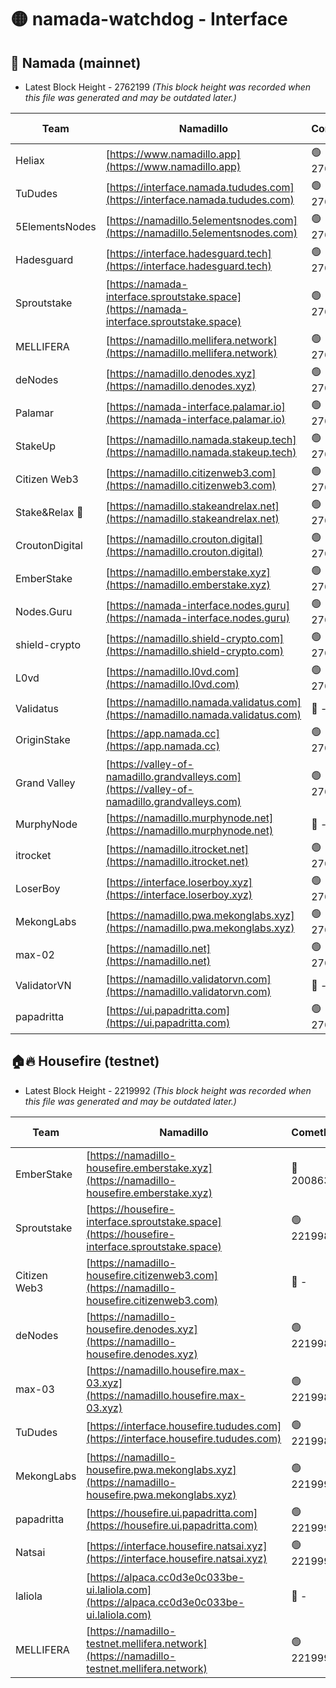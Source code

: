 # 🟡 namada-watchdog - Interface

## 🚀 Namada (mainnet)
- Latest Block Height - 2762199 *(This block height was recorded when this file was generated and may be outdated later.)*

| Team | Namadillo | CometBFT | Indexer | MASP Indexer |
|-|-|-|-|-|
| Heliax | [https://www.namadillo.app](https://www.namadillo.app) | 🟢 2762183 | 🟢 2762183 | 🟢 2762183 |
| TuDudes | [https://interface.namada.tududes.com](https://interface.namada.tududes.com) | 🟢 2762184 | 🟢 2762184 | 🟢 2762183 |
| 5ElementsNodes | [https://namadillo.5elementsnodes.com](https://namadillo.5elementsnodes.com) | 🟢 2762184 | 🟢 2762184 | 🟢 2762184 |
| Hadesguard | [https://interface.hadesguard.tech](https://interface.hadesguard.tech) | 🟢 2762184 | 🟢 2762184 | 🟢 2762184 |
| Sproutstake | [https://namada-interface.sproutstake.space](https://namada-interface.sproutstake.space) | 🟢 2762185 | 🟢 2762184 | 🟢 2762185 |
| MELLIFERA | [https://namadillo.mellifera.network](https://namadillo.mellifera.network) | 🟢 2762186 | 🟢 2762185 | 🟢 2762185 |
| deNodes | [https://namadillo.denodes.xyz](https://namadillo.denodes.xyz) | 🟢 2762186 | 🟢 2762186 | 🟢 2762186 |
| Palamar | [https://namada-interface.palamar.io](https://namada-interface.palamar.io) | 🟢 2762187 | 🟢 2762186 | 🟢 2762187 |
| StakeUp | [https://namadillo.namada.stakeup.tech](https://namadillo.namada.stakeup.tech) | 🟢 2762187 | 🟢 2762187 | 🟢 2762187 |
| Citizen Web3 | [https://namadillo.citizenweb3.com](https://namadillo.citizenweb3.com) | 🟢 2762188 | 🟢 2762188 | 🟢 2762188 |
| Stake&Relax 🦥 | [https://namadillo.stakeandrelax.net](https://namadillo.stakeandrelax.net) | 🟢 2762188 | 🟢 2762188 | 🟢 2762188 |
| CroutonDigital | [https://namadillo.crouton.digital](https://namadillo.crouton.digital) | 🟢 2762189 | 🟢 2762189 | 🟢 2762189 |
| EmberStake | [https://namadillo.emberstake.xyz](https://namadillo.emberstake.xyz) | 🟢 2762189 | 🟢 2762189 | 🟢 2762189 |
| Nodes.Guru | [https://namada-interface.nodes.guru](https://namada-interface.nodes.guru) | 🟢 2762190 | 🟢 2762189 | 🟢 2762190 |
| shield-crypto | [https://namadillo.shield-crypto.com](https://namadillo.shield-crypto.com) | 🟢 2762190 | 🟢 2762190 | 🟢 2762190 |
| L0vd | [https://namadillo.l0vd.com](https://namadillo.l0vd.com) | 🟢 2762191 | 🟢 2762190 | 🟢 2762191 |
| Validatus | [https://namadillo.namada.validatus.com](https://namadillo.namada.validatus.com) | 🔴 - | 🔴 - | 🔴 - |
| OriginStake | [https://app.namada.cc](https://app.namada.cc) | 🟢 2762193 | 🟢 2762193 | 🟢 2762193 |
| Grand Valley | [https://valley-of-namadillo.grandvalleys.com](https://valley-of-namadillo.grandvalleys.com) | 🟢 2762193 | 🟢 2762193 | 🟢 2762193 |
| MurphyNode | [https://namadillo.murphynode.net](https://namadillo.murphynode.net) | 🔴 - | 🔴 - | 🔴 - |
| itrocket | [https://namadillo.itrocket.net](https://namadillo.itrocket.net) | 🟢 2762195 | 🟢 2762195 | 🟢 2762195 |
| LoserBoy | [https://interface.loserboy.xyz](https://interface.loserboy.xyz) | 🟢 2762196 | 🟢 2762196 | 🟢 2762196 |
| MekongLabs | [https://namadillo.pwa.mekonglabs.xyz](https://namadillo.pwa.mekonglabs.xyz) | 🟢 2762196 | 🟢 2762196 | 🟢 2762196 |
| max-02 | [https://namadillo.net](https://namadillo.net) | 🟢 2762197 | 🟢 2762197 | 🟢 2762197 |
| ValidatorVN | [https://namadillo.validatorvn.com](https://namadillo.validatorvn.com) | 🔴 - | 🔴 - | 🔴 - |
| papadritta | [https://ui.papadritta.com](https://ui.papadritta.com) | 🟢 2762199 | 🟢 2762199 | 🟢 2762199 |

## 🏠🔥 Housefire (testnet)
- Latest Block Height - 2219992 *(This block height was recorded when this file was generated and may be outdated later.)*

| Team | Namadillo | CometBFT | Indexer | MASP Indexer |
|-|-|-|-|-|
| EmberStake | [https://namadillo-housefire.emberstake.xyz](https://namadillo-housefire.emberstake.xyz) | 🔴 2008636 | 🔴 - | 🔴 - |
| Sproutstake | [https://housefire-interface.sproutstake.space](https://housefire-interface.sproutstake.space) | 🟢 2219987 | 🟢 2219987 | 🟢 2219987 |
| Citizen Web3 | [https://namadillo-housefire.citizenweb3.com](https://namadillo-housefire.citizenweb3.com) | 🔴 - | 🟢 2219988 | 🟢 2219988 |
| deNodes | [https://namadillo-housefire.denodes.xyz](https://namadillo-housefire.denodes.xyz) | 🟢 2219989 | 🟢 2219989 | 🟢 2219988 |
| max-03 | [https://namadillo.housefire.max-03.xyz](https://namadillo.housefire.max-03.xyz) | 🟢 2219989 | 🔴 2167206 | 🟢 2219989 |
| TuDudes | [https://interface.housefire.tududes.com](https://interface.housefire.tududes.com) | 🟢 2219989 | 🟢 2219989 | 🟢 2219989 |
| MekongLabs | [https://namadillo-housefire.pwa.mekonglabs.xyz](https://namadillo-housefire.pwa.mekonglabs.xyz) | 🟢 2219990 | 🟢 2219989 | 🟢 2219989 |
| papadritta | [https://housefire.ui.papadritta.com](https://housefire.ui.papadritta.com) | 🟢 2219990 | 🟢 2219990 | 🟢 2219990 |
| Natsai | [https://interface.housefire.natsai.xyz](https://interface.housefire.natsai.xyz) | 🟢 2219990 | 🟢 2219990 | 🟢 2219990 |
| laliola | [https://alpaca.cc0d3e0c033be-ui.laliola.com](https://alpaca.cc0d3e0c033be-ui.laliola.com) | 🔴 - | 🔴 - | 🔴 - |
| MELLIFERA | [https://namadillo-testnet.mellifera.network](https://namadillo-testnet.mellifera.network) | 🟢 2219992 | 🟢 2219992 | 🟢 2219992 |

